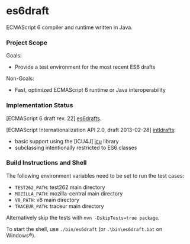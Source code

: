 es6draft
========

ECMAScript 6 compiler and runtime written in Java.

### Project Scope ###

Goals:
* Provide a test environment for the most recent ES6 drafts

Non-Goals:
* Fast, optimized ECMAScript 6 runtime or Java interoperability


### Implementation Status ###

[ECMAScript 6 draft rev. 22] [es6drafts].

[ECMAScript Internationalization API 2.0, draft 2013-02-28] [intldrafts]:
* basic support using the [ICU4J] [icu] library
* subclassing intentionally restricted to ES6 classes


### Build Instructions and Shell ###

The following environment variables need to be set to run the test cases:
* `TEST262_PATH`: test262 main directory
* `MOZILLA_PATH`: mozilla-central main directory
* `V8_PATH`: v8 main directory
* `TRACEUR_PATH`: traceur main directory
    
Alternatively skip the tests with `mvn -DskipTests=true package`. 

To start the shell, use `./bin/es6draft` (or `.\bin\es6draft.bat` on Windows&reg;).


[es6drafts]: http://wiki.ecmascript.org/doku.php?id=harmony:specification_drafts "Draft Specification for ES.next"
[intldrafts]: http://wiki.ecmascript.org/doku.php?id=globalization:specification_drafts "Specification Drafts for ECMAScript Internationalization API"
[icu]: http://site.icu-project.org/
